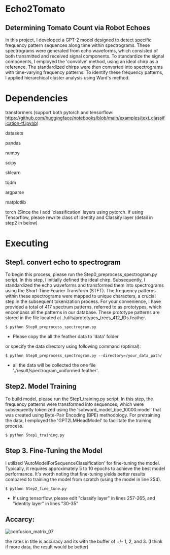# Echo2Tomato
## Determining Tomato Count via Robot Echoes
In this project, I developed a GPT-2 model designed to detect specific frequency pattern sequences along time within spectrograms. These spectrograms were generated from echo waveforms, which consisted of both transmitted and received signal components. To standardize the signal components, I employed the 'convolve' method, using an ideal chirp as a reference. The standardized chirps were then converted into spectrograms with time-varying frequency patterns. To identify these frequency patterns, I applied hierarchical cluster analysis using Ward's method.


# Dependencies
transformers (support both pytorch and tensorflow: https://github.com/huggingface/notebooks/blob/main/examples/text_classification-tf.ipynb)

datasets

pandas

numpy

scipy

sklearn

tqdm

argparse

matplotlib

torch (Since the I add 'classification' layers using pytorch. If using Tensorflow, please rewrite class of Identity and Classify layer (detail in step2 in below)


# Executing
## Step1. convert echo to spectrogram

To begin this process, please run the Step0_preprocess_spectrogram.py script. In this step, I initially defined the ideal chirp. Subsequently, I standardized the echo waveforms and transformed them into spectrograms using the Short-Time Fourier Transform (STFT). The frequency patterns within these spectrograms were mapped to unique characters, a crucial step in the subsequent tokenization process. For your convenience, I have provided a total of 417 spectrum patterns, referred to as prototypes, which encompass all the patterns in our database. These prototype patterns are stored in the file located at ./utils/prototypes_trees_412_IDs.feather.

    $ python Step0_preprocess_spectrogram.py 

* Please copy the all the feather data to 'data' folder

or specify the data directory using following command (optimal):

    $ python Step0_preprocess_spectrogram.py --directory=/your_data_path/

* all the data will be collected the one file './result/spectrogram_uniformed.feather'.

## Step2. Model Training
To build model, please run the Step1_training.py script. In this step, the frequency patterns were transformed into sequences, which were subsequently tokenized using the 'subword_model_bpe_10000.model' that was created using Byte-Pair Encoding (BPE) methodology. For pretraining the data, I employed the 'GPT2LMHeadModel' to facilitate the training process.

    $ python Step1_training.py


## Step 3. Fine-Tuning the Model
I utilized 'AutoModelForSequenceClassification' for fine-tuning the model. Typically, it requires approximately 5 to 10 epochs to achieve the best model performance. It's worth noting that fine-tuning yields  better results compared to training the model from scratch (using the model in line 254).

    $ python Step2_fine_tune.py

* If using tensorflow, please edit "classify layer" in lines 257-265, and "identity layer" in lines "30-35"


## Accarcy:
![confusion_matrix_07](https://github.com/chenxing3/Echo2Tomato/assets/20653768/8859e509-03f6-4f02-aa6d-231a330c84ac)

the rates in title is accuracy and its with the buffer of +/- 1, 2, and 3. 
(I think if more data, the result would be better)
